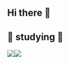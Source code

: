 ## Hi there 👋

## 📖 studying 📖
<div style="display:flex; flex-direction:row;">
<img src="https://img.shields.io/badge/Python-3776AB?style=for-the-badge&logo=python&logoColor=white">
<img src="https://img.shields.io/badge/c-00599C?style=for-the-badge&logo=c&logoColor=white">
</div>
